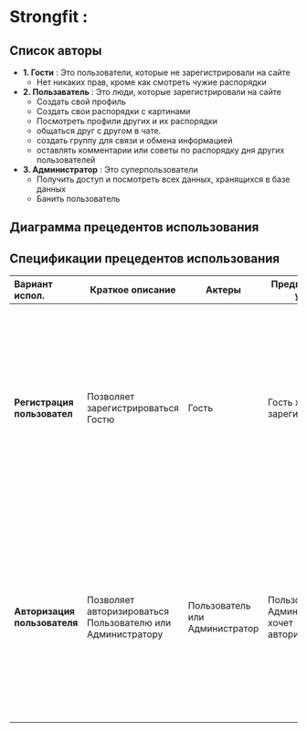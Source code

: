 # Strongfit :
## Список авторы
- **1. Гости** : Это пользователи, которые не зарегистрировали на сайте
  - Нет никаких прав, кроме как смотреть чужие распорядки
- **2. Пользаватель** : Это люди, которые зарегистрировали на сайте
  - Создать свой профиль
  - Создать свои распорядки с картинами 
  - Посмотреть профили других и их распорядки
  - общаться друг с другом в чате.
  - создать группу для связи и обмена информацией
  - оставлять комментарии или советы по распорядку дня других пользователей
- **3. Администратор** : Это суперпользователи
  - Получить доступ и посмотреть всех данных, хранящихся в базе данных	
  - Банить пользователь
## Диаграмма прецедентов использования
## Спецификации прецедентов использования
| Вариант испол. | Краткое описание  | Актеры | Предварительные условия | Основное направление | Альтер. потоки | Постусловия |
|:--- |---|---|-----|-----|-----|-----|
|**Регистрация пользовател**| Позволяет зарегистрироваться Гостю | Гость | Гость хочет зарегистрироваться | Заполнение регистрационной формы с указанием имени и пароля учетной записи, после чего отправляется заявка на регистрацию. | Форма заполнена неверно или имя записи уже существует, тогда заявка на регистрацию не создается, и Гость может повторно попытаться заполнить форму, либо прервать регистрацию. | Если прецедент успешен, в систему добавляется новая учетная запись. В другом случае система не меняется. |
|**Авторизация пользователя** | Позволяет авторизироваться Пользователю или Администратору | Пользователь или Администратор | Пользователь или Администратор хочет авторизироваться | Заполнение имени и пароля учетной записи в специальной форме | Форма заполнена неверно или имя записи не существует, тогда авторизация отклоняется, и пользователь может повторно попытаться заполнить форму, либо прервать авторизацию. | Постусловия	Если прецедент успешен, пользователь авторизируется под своей учетной записью. В другом случае пользователь остается Гостем. |
